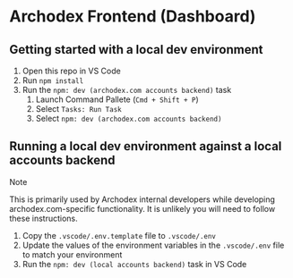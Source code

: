 # Archodex Frontend (Dashboard)

## Getting started with a local dev environment
1. Open this repo in VS Code
1. Run `npm install`
1. Run the `npm: dev (archodex.com accounts backend)` task
    1. Launch Command Pallete (`Cmd + Shift + P`)
    1. Select `Tasks: Run Task`
    1. Select `npm: dev (archodex.com accounts backend)`

## Running a local dev environment against a local accounts backend
> [!NOTE]
> This is primarily used by Archodex internal developers while developing archodex.com-specific functionality. It is unlikely you will need to follow these instructions.

1. Copy the `.vscode/.env.template` file to `.vscode/.env`
1. Update the values of the environment variables in the `.vscode/.env` file to match your environment
1. Run the `npm: dev (local accounts backend)` task in VS Code